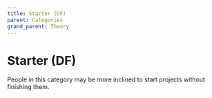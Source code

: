 ```yaml
---
title: Starter (DF)
parent: Categories
grand_parent: Theory
---
```


# Starter (DF)

People in this category may be more inclined to start projects without finishing them.
